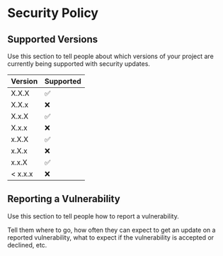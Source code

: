 # Security Policy

## Supported Versions

Use this section to tell people about which versions of your project are
currently being supported with security updates.

| Version   | Supported          |
| -------   | ------------------ |
| X.X.X     | :white_check_mark: |
| X.X.x     | :x:                |
| X.x.X     | :white_check_mark: |
| X.x.x     | :x:                 |
| x.X.X     | :white_check_mark: |
| x.X.x     | :x:                |
| x.x.X     | :white_check_mark: |
| < x.x.x   | :x:                |

## Reporting a Vulnerability

Use this section to tell people how to report a vulnerability.

Tell them where to go, how often they can expect to get an update on a
reported vulnerability, what to expect if the vulnerability is accepted or
declined, etc.
